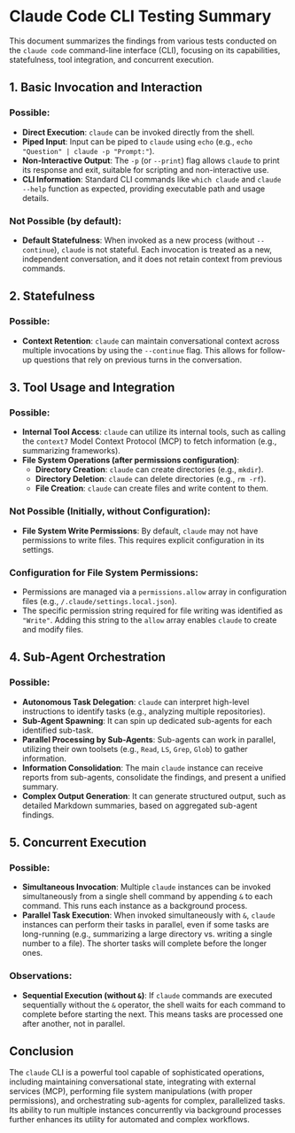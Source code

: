 # Claude Code CLI Testing Summary

This document summarizes the findings from various tests conducted on the `claude code` command-line interface (CLI), focusing on its capabilities, statefulness, tool integration, and concurrent execution.

## 1. Basic Invocation and Interaction

### Possible:
-   **Direct Execution**: `claude` can be invoked directly from the shell.
-   **Piped Input**: Input can be piped to `claude` using `echo` (e.g., `echo "Question" | claude -p "Prompt:"`).
-   **Non-Interactive Output**: The `-p` (or `--print`) flag allows `claude` to print its response and exit, suitable for scripting and non-interactive use.
-   **CLI Information**: Standard CLI commands like `which claude` and `claude --help` function as expected, providing executable path and usage details.

### Not Possible (by default):
-   **Default Statefulness**: When invoked as a new process (without `--continue`), `claude` is not stateful. Each invocation is treated as a new, independent conversation, and it does not retain context from previous commands.

## 2. Statefulness

### Possible:
-   **Context Retention**: `claude` can maintain conversational context across multiple invocations by using the `--continue` flag. This allows for follow-up questions that rely on previous turns in the conversation.

## 3. Tool Usage and Integration

### Possible:
-   **Internal Tool Access**: `claude` can utilize its internal tools, such as calling the `context7` Model Context Protocol (MCP) to fetch information (e.g., summarizing frameworks).
-   **File System Operations (after permissions configuration)**:
    -   **Directory Creation**: `claude` can create directories (e.g., `mkdir`).
    -   **Directory Deletion**: `claude` can delete directories (e.g., `rm -rf`).
    -   **File Creation**: `claude` can create files and write content to them.

### Not Possible (Initially, without Configuration):
-   **File System Write Permissions**: By default, `claude` may not have permissions to write files. This requires explicit configuration in its settings.

### Configuration for File System Permissions:
-   Permissions are managed via a `permissions.allow` array in configuration files (e.g., `/.claude/settings.local.json`).
-   The specific permission string required for file writing was identified as `"Write"`. Adding this string to the `allow` array enables `claude` to create and modify files.

## 4. Sub-Agent Orchestration

### Possible:
-   **Autonomous Task Delegation**: `claude` can interpret high-level instructions to identify tasks (e.g., analyzing multiple repositories).
-   **Sub-Agent Spawning**: It can spin up dedicated sub-agents for each identified sub-task.
-   **Parallel Processing by Sub-Agents**: Sub-agents can work in parallel, utilizing their own toolsets (e.g., `Read`, `LS`, `Grep`, `Glob`) to gather information.
-   **Information Consolidation**: The main `claude` instance can receive reports from sub-agents, consolidate the findings, and present a unified summary.
-   **Complex Output Generation**: It can generate structured output, such as detailed Markdown summaries, based on aggregated sub-agent findings.

## 5. Concurrent Execution

### Possible:
-   **Simultaneous Invocation**: Multiple `claude` instances can be invoked simultaneously from a single shell command by appending `&` to each command. This runs each instance as a background process.
-   **Parallel Task Execution**: When invoked simultaneously with `&`, `claude` instances can perform their tasks in parallel, even if some tasks are long-running (e.g., summarizing a large directory vs. writing a single number to a file). The shorter tasks will complete before the longer ones.

### Observations:
-   **Sequential Execution (without `&`)**: If `claude` commands are executed sequentially without the `&` operator, the shell waits for each command to complete before starting the next. This means tasks are processed one after another, not in parallel.

## Conclusion

The `claude` CLI is a powerful tool capable of sophisticated operations, including maintaining conversational state, integrating with external services (MCP), performing file system manipulations (with proper permissions), and orchestrating sub-agents for complex, parallelized tasks. Its ability to run multiple instances concurrently via background processes further enhances its utility for automated and complex workflows.